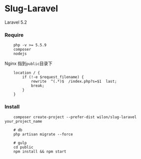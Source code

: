 # Slug-Laravel

Laravel 5.2

### Require

```
    php -v >= 5.5.9
    composer
    nodejs
```

Nginx 指到`public`目录下
```
    location / {
        if (!-e $request_filename) {
            rewrite  ^(.*)$  /index.php?s=$1  last;
            break;
        }
    }
```

### Install

```
    composer create-project --prefer-dist wilon/slug-laravel your_project_name

    # db
    php artisan migrate --force

    # gulp
    cd public
    npm install && npm start
```